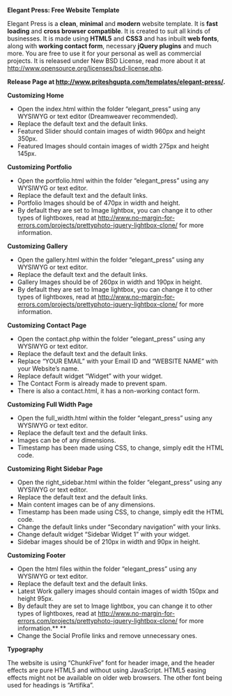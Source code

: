 **Elegant Press: Free Website Template**

Elegant Press is a **clean**, **minimal** and **modern** website
template. It is **fast loading** and **cross browser compatible**. It is
created to suit all kinds of businesses. It is made
using **HTML5** and **CSS3** and has inbuilt **web fonts**, along
with **working contact form**, necessary **jQuery plugins** and much
more. You are free to use it for your personal as well as commercial
projects. It is released under New BSD License, read more about it
at http://www.opensource.org/licenses/bsd-license.php.


**Release Page
at http://www.priteshgupta.com/templates/elegant-press/.**


**Customizing Home**

-   Open the index.html within the folder “elegant\_press” using any
    WYSIWYG or text editor (Dreamweaver recommended). 
-   Replace the default text and the default links.
-   Featured Slider should contain images of width 960px and height
    350px.
-   Featured Images should contain images of width 275px and height
    145px.

**Customizing Portfolio**

-   Open the portfolio.html within the folder “elegant\_press” using any
    WYSIWYG or text editor. 
-   Replace the default text and the default links.
-   Portfolio Images should be of 470px in width and height.
-   By default they are set to Image lightbox, you can change it to
    other types of lightboxes, read at
    http://www.no-margin-for-errors.com/projects/prettyphoto-jquery-lightbox-clone/
    for more information.


**Customizing Gallery**

-   Open the gallery.html within the folder “elegant\_press” using any
    WYSIWYG or text editor. 
-   Replace the default text and the default links.
-   Gallery Images should be of 260px in width and 190px in height.
-   By default they are set to Image lightbox, you can change it to
    other types of lightboxes, read at
    http://www.no-margin-for-errors.com/projects/prettyphoto-jquery-lightbox-clone/
    for more information. 

**Customizing Contact Page**

-   Open the contact.php within the folder “elegant\_press” using any
    WYSIWYG or text editor. 
-   Replace the default text and the default links.
-   Replace “YOUR EMAIL” with your Email ID and “WEBSITE NAME” with your
    Website’s name.
-   Replace default widget “Widget” with your widget.
-   The Contact Form is already made to prevent spam.
-   There is also a contact.html, it has a non-working contact form.

**Customizing Full Width Page**

-   Open the full\_width.html within the folder “elegant\_press” using
    any WYSIWYG or text editor. 
-   Replace the default text and the default links.
-   Images can be of any dimensions.
-   Timestamp has been made using CSS, to change, simply edit the HTML
    code.

**Customizing Right Sidebar Page**

-   Open the right\_sidebar.html within the folder “elegant\_press”
    using any WYSIWYG or text editor. 
-   Replace the default text and the default links.
-   Main content images can be of any dimensions.
-   Timestamp has been made using CSS, to change, simply edit the HTML
    code.
-   Change the default links under “Secondary navigation” with your
    links.
-   Change default widget “Sidebar Widget 1” with your widget.
-   Sidebar images should be of 210px in width and 90px in height.

**Customizing Footer**

-   Open the html files within the folder “elegant\_press” using any
    WYSIWYG or text editor. 
-   Replace the default text and the default links.
-   Latest Work gallery images should contain images of width 150px and
    height 95px.
-   By default they are set to Image lightbox, you can change it to
    other types of lightboxes, read at
    http://www.no-margin-for-errors.com/projects/prettyphoto-jquery-lightbox-clone/
    for more information.** **
-   Change the Social Profile links and remove unnecessary ones. 

**Typography**

The website is using “ChunkFive” font for header image, and the header
effects are pure HTML5 and without using JavaScript. HTML5 easing
effects might not be available on older web browsers. The other font
being used for headings is “Artifika”. 
